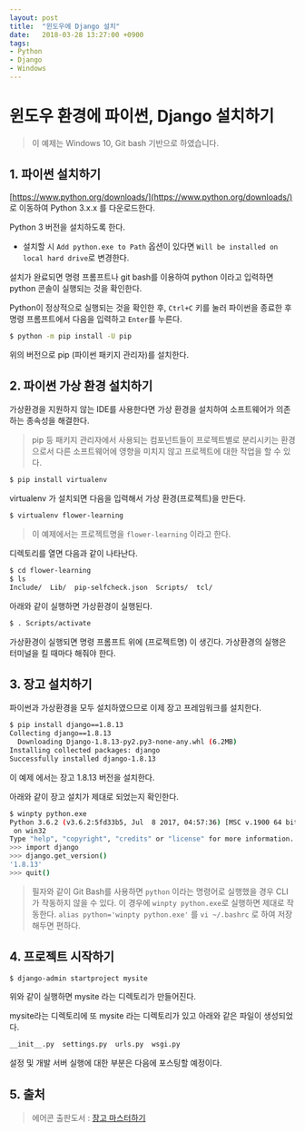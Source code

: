```yaml
---
layout: post
title:  "윈도우에 Django 설치"
date:   2018-03-28 13:27:00 +0900
tags:
- Python
- Django
- Windows
---
```


# 윈도우 환경에 파이썬, Django 설치하기

> 이 예제는 Windows 10, Git bash 기반으로 하였습니다.

## 1. 파이썬 설치하기

[https://www.python.org/downloads/](https://www.python.org/downloads/) 로 이동하여 Python 3.x.x 를 다운로드한다.

Python 3 버전을 설치하도록 한다.

 - 설치할 시 `Add python.exe to Path` 옵션이 있다면 `Will be installed on local hard drive`로 변경한다.
 
설치가 완료되면 명령 프롬프트나 git bash를 이용하여 python 이라고 입력하면 python 콘솔이 실행되는 것을 확인한다.
 
 
Python이 정상적으로 실행되는 것을 확인한 후, `Ctrl+C` 키를 눌러 파이썬을 종료한 후 명령 프롬프트에서 다음을 입력하고 `Enter`를 누른다.

```sh
$ python -m pip install -U pip
```  
 
위의 버전으로 pip (파이썬 패키지 관리자)를 설치한다.


## 2. 파이썬 가상 환경 설치하기

가상환경을 지원하지 않는 IDE를 사용한다면 가상 환경을 설치하여 소프트웨어가 의존하는 종속성을 해결한다.

> pip 등 패키지 관리자에서 사용되는 컴포넌트들이 프로젝트별로 분리시키는 환경으로서 다른 소프트웨어에 영향을 미치지 않고 프로젝트에 대한 작업을 할 수 있다. 


```sh
$ pip install virtualenv
```

virtualenv 가 설치되면 다음을 입력해서 가상 환경(프로젝트)을 만든다.

```sh
$ virtualenv flower-learning
```

> 이 예제에서는 프로젝트명을 `flower-learning` 이라고 한다.

디렉토리를 열면 다음과 같이 나타난다.

```sh
$ cd flower-learning
$ ls
Include/  Lib/  pip-selfcheck.json  Scripts/  tcl/
```

아래와 같이 실행하면 가상환경이 실행된다.

```sh
$ . Scripts/activate
```

가상환경이 실행되면 명령 프롬프트 위에 (프로젝트명) 이 생긴다. 가상환경의 실행은 터미널을 킬 때마다 해줘야 한다.

## 3. 장고 설치하기

파이썬과 가상환경을 모두 설치하였으므로 이제 장고 프레임워크를 설치한다.

```sh
$ pip install django==1.8.13
Collecting django==1.8.13
  Downloading Django-1.8.13-py2.py3-none-any.whl (6.2MB)
Installing collected packages: django
Successfully installed django-1.8.13
```

이 예제 에서는 장고 1.8.13 버전을 설치한다.


아래와 같이 장고 설치가 제대로 되었는지 확인한다.

```sh
$ winpty python.exe
Python 3.6.2 (v3.6.2:5fd33b5, Jul  8 2017, 04:57:36) [MSC v.1900 64 bit (AMD64)]
 on win32
Type "help", "copyright", "credits" or "license" for more information.
>>> import django
>>> django.get_version()
'1.8.13'
>>> quit()
```


> 필자와 같이 Git Bash를 사용하면 `python` 이라는 명령어로 실행했을 경우 CLI 가 작동하지 않을 수 있다.
> 이 경우에 `winpty python.exe`로 실행하면 제대로 작동한다.
> `alias python='winpty python.exe'` 를 `vi ~/.bashrc` 로 하여 저장해두면 편하다.


## 4. 프로젝트 시작하기

```sh
$ django-admin startproject mysite
```

위와 같이 실행하면 mysite 라는 디렉토리가 만들어진다.
 
mysite라는 디렉토리에 또 mysite 라는 디렉토리가 있고 아래와 같은 파일이 생성되었다.    

```sh
__init__.py  settings.py  urls.py  wsgi.py
```

설정 및 개발 서버 실행에 대한 부분은 다음에 포스팅할 예정이다.


## 5. 출처

> 에어콘 출판도서 : [장고 마스터하기](http://book.naver.com/bookdb/book_detail.nhn?bid=12722709)